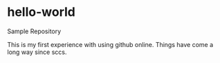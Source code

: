 # hello-world
Sample Repository

This is my first experience with using github online.
Things have come a long way since sccs.

